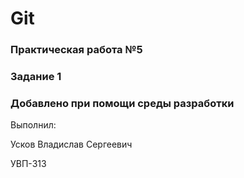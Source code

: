 # Git

### Практическая работа №5

### Задание 1

### Добавлено при помощи среды разработки

Выполнил:

Усков Владислав Сергеевич

УВП-313